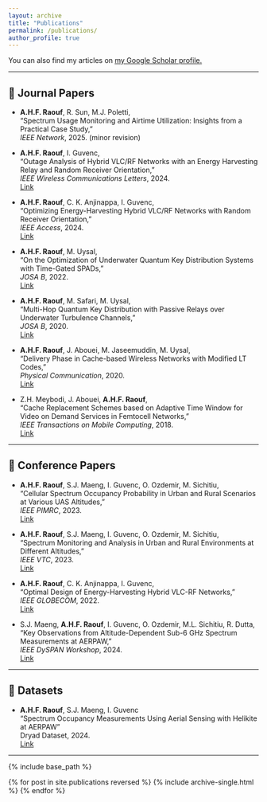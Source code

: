 ```yaml
---
layout: archive
title: "Publications"
permalink: /publications/
author_profile: true
---
```


You can also find my articles on <u><a href="https://scholar.google.com/citations?hl=en&user=aSdNHA8AAAAJ&view_op=list_works&sortby=pubdate">my Google Scholar profile</a>.</u>

---

## 📝 Journal Papers

- **A.H.F. Raouf**, R. Sun, M.J. Poletti,  
  “Spectrum Usage Monitoring and Airtime Utilization: Insights from a Practical Case Study,”  
  *IEEE Network*, 2025. (minor revision)

- **A.H.F. Raouf**, I. Guvenc,  
  “Outage Analysis of Hybrid VLC/RF Networks with an Energy Harvesting Relay and Random Receiver Orientation,”  
  *IEEE Wireless Communications Letters*, 2024.  
  [Link](https://ieeexplore.ieee.org/abstract/document/10606240)

- **A.H.F. Raouf**, C. K. Anjinappa, I. Guvenc,  
  “Optimizing Energy-Harvesting Hybrid VLC/RF Networks with Random Receiver Orientation,”  
  *IEEE Access*, 2024.  
  [Link](https://arxiv.org/abs/2302.02575)

- **A.H.F. Raouf**, M. Uysal,  
  “On the Optimization of Underwater Quantum Key Distribution Systems with Time-Gated SPADs,”  
  *JOSA B*, 2022.  
  [Link](https://opg.optica.org/josab/abstract.cfm?uri=josab-39-8-2013)

- **A.H.F. Raouf**, M. Safari, M. Uysal,  
  “Multi-Hop Quantum Key Distribution with Passive Relays over Underwater Turbulence Channels,”  
  *JOSA B*, 2020.  
  [Link](https://www.osapublishing.org/josab/upcoming_pdf.cfm?id=404245)

- **A.H.F. Raouf**, J. Abouei, M. Jaseemuddin, M. Uysal,  
  “Delivery Phase in Cache-based Wireless Networks with Modified LT Codes,”  
  *Physical Communication*, 2020.  
  [Link](https://www.sciencedirect.com/science/article/pii/S1874490720302494)

- Z.H. Meybodi, J. Abouei, **A.H.F. Raouf**,  
  “Cache Replacement Schemes based on Adaptive Time Window for Video on Demand Services in Femtocell Networks,”  
  *IEEE Transactions on Mobile Computing*, 2018.  
  [Link](https://ieeexplore.ieee.org/abstract/document/8428489)

---

## 📡 Conference Papers

- **A.H.F. Raouf**, S.J. Maeng, I. Guvenc, O. Ozdemir, M. Sichitiu,  
  “Cellular Spectrum Occupancy Probability in Urban and Rural Scenarios at Various UAS Altitudes,”  
  *IEEE PIMRC*, 2023.  
  [Link](https://www.techrxiv.org/articles/preprint/Cellular_Spectrum_Occupancy_Probability_in_Urban_and_Rural_Scenarios_at_Various_UAS_Altitudes/23025083)

- **A.H.F. Raouf**, S.J. Maeng, I. Guvenc, O. Ozdemir, M. Sichitiu,  
  “Spectrum Monitoring and Analysis in Urban and Rural Environments at Different Altitudes,”  
  *IEEE VTC*, 2023.  
  [Link](https://arxiv.org/abs/2301.02380)

- **A.H.F. Raouf**, C. K. Anjinappa, I. Guvenc,  
  “Optimal Design of Energy-Harvesting Hybrid VLC-RF Networks,”  
  *IEEE GLOBECOM*, 2022.  
  [Link](https://ieeexplore.ieee.org/abstract/document/10008721)

- S.J. Maeng, **A.H.F. Raouf**, I. Guvenc, O. Ozdemir, M.L. Sichitiu, R. Dutta,  
  “Key Observations from Altitude-Dependent Sub-6 GHz Spectrum Measurements at AERPAW,”  
  *IEEE DySPAN Workshop*, 2024.  
  [Link](https://ieeexplore.ieee.org/abstract/document/10632856)

---

## 📂 Datasets

- **A.H.F. Raouf**, S.J. Maeng, I. Guvenc  
  “Spectrum Occupancy Measurements Using Aerial Sensing with Helikite at AERPAW”  
  Dryad Dataset, 2024.  
  [Link](https://doi.org/10.5061/dryad.4b8gthtdm)

---

{% include base_path %}

{% for post in site.publications reversed %}
  {% include archive-single.html %}
{% endfor %}

